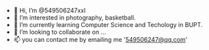 - 👋 Hi, I’m @549506247xxl
- 👀 I’m interested in photography, basketball.
- 🌱 I’m currently learning Computer Science and Techology in BUPT.
- 💞️ I’m looking to collaborate on ...
- 📫 you can contact me by emailing me '549506247@qq.com'

<!---
549506247xxl/549506247xxl is a ✨ special ✨ repository because its `README.md` (this file) appears on your GitHub profile.
You can click the Preview link to take a look at your changes.
--->
